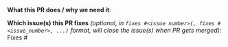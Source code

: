 <!-- please add a icon to the title of this PR (see https://sigs.k8s.io/cluster-api/VERSIONING.md), and delete this line and similar ones -->
<!-- the icon will be either ⚠️ (:warning:, major or breaking changes), ✨ (:sparkles:, minor or feature additions), 🐛 (:bug:, patch and bugfixes), 📖 (:book:, documentation or proposals), or 🏃 (:running:, other) -->

**What this PR does / why we need it**:

**Which issue(s) this PR fixes** *(optional, in `fixes #<issue number>(, fixes #<issue_number>, ...)` format, will close the issue(s) when PR gets merged)*:
Fixes #

